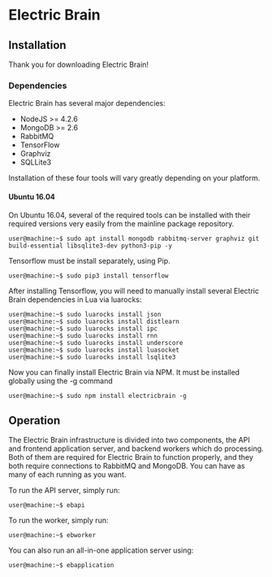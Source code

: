 Electric Brain
==============

## Installation

Thank you for downloading Electric Brain!

### Dependencies

Electric Brain has several major dependencies:
 - NodeJS >= 4.2.6
 - MongoDB >= 2.6
 - RabbitMQ
 - TensorFlow
 - Graphviz
 - SQLLite3

Installation of these four tools will vary greatly depending on your platform.

#### Ubuntu 16.04

On Ubuntu 16.04, several of the required tools can be installed with their required versions very easily from
the mainline package repository.

    user@machine:~$ sudo apt install mongodb rabbitmq-server graphviz git build-essential libsqlite3-dev python3-pip -y

Tensorflow must be install separately, using Pip.

    user@machine:~$ sudo pip3 install tensorflow

After installing Tensorflow, you will need to manually install several Electric Brain dependencies in Lua via
luarocks:

    user@machine:~$ sudo luarocks install json
    user@machine:~$ sudo luarocks install distlearn
    user@machine:~$ sudo luarocks install ipc
    user@machine:~$ sudo luarocks install rnn
    user@machine:~$ sudo luarocks install underscore
    user@machine:~$ sudo luarocks install luasocket
    user@machine:~$ sudo luarocks install lsqlite3

Now you can finally install Electric Brain via NPM. It must be installed globally using the -g command

    user@machine:~$ sudo npm install electricbrain -g

## Operation

The Electric Brain infrastructure is divided into two components, the API and frontend application server,
and backend workers which do processing. Both of them are required for Electric Brain to function properly,
and they both require connections to RabbitMQ and MongoDB. You can have as many of each running as you want.

To run the API server, simply run:

    user@machine:~$ ebapi

To run the worker, simply run:

    user@machine:~$ ebworker

You can also run an all-in-one application server using:

    user@machine:~$ ebapplication

